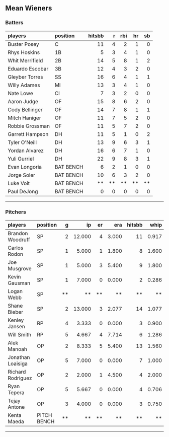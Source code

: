 ## Mean Wieners

### Batters

 
|players         |position  | hitsbb|  r| rbi| hr| sb| 
|:---------------|:---------|------:|--:|---:|--:|--:| 
|Buster Posey    |C         |     11|  4|   2|  1|  0| 
|Rhys Hoskins    |1B        |      5|  3|   4|  1|  0| 
|Whit Merrifield |2B        |     14|  5|   8|  1|  2| 
|Eduardo Escobar |3B        |     12|  4|   3|  2|  0| 
|Gleyber Torres  |SS        |     16|  6|   4|  1|  1| 
|Willy Adames    |MI        |     13|  3|   4|  1|  0| 
|Nate Lowe       |CI        |      7|  3|   2|  0|  0| 
|Aaron Judge     |OF        |     15|  8|   6|  2|  0| 
|Cody Bellinger  |OF        |     14|  7|   8|  1|  1| 
|Mitch Haniger   |OF        |     11|  7|   5|  2|  0| 
|Robbie Grossman |OF        |     11|  5|   7|  2|  0| 
|Garrett Hampson |DH        |     11|  5|   1|  0|  2| 
|Tyler O'Neill   |DH        |     13|  9|   6|  3|  1| 
|Yordan Alvarez  |DH        |     16|  6|   7|  1|  0| 
|Yuli Gurriel    |DH        |     22|  9|   8|  3|  1| 
|Evan Longoria   |BAT BENCH |      6|  2|   1|  0|  0| 
|Jorge Soler     |BAT BENCH |     10|  6|   3|  2|  0| 
|Luke Voit       |BAT BENCH |     **| **|  **| **| **| 
|Paul DeJong     |BAT BENCH |      0|  0|   0|  0|  0| 

* * *

### Pitchers

 
|players           |position    |  g|     ip| er|   era| hitsbb|  whip| so|  w| sv| 
|:-----------------|:-----------|--:|------:|--:|-----:|------:|-----:|--:|--:|--:| 
|Brandon Woodruff  |SP          |  2| 12.000|  4| 3.000|     11| 0.917| 14|  1|  0| 
|Carlos Rodon      |SP          |  1|  5.000|  1| 1.800|      8| 1.600|  8|  0|  0| 
|Joe Musgrove      |SP          |  1|  5.000|  3| 5.400|      9| 1.800| 10|  0|  0| 
|Kevin Gausman     |SP          |  1|  7.000|  0| 0.000|      2| 0.286| 10|  1|  0| 
|Logan Webb        |SP          | **|     **| **|    **|     **|    **| **| **| **| 
|Shane Bieber      |SP          |  2| 13.000|  3| 2.077|     14| 1.077| 12|  2|  0| 
|Kenley Jansen     |RP          |  4|  3.333|  0| 0.000|      3| 0.900|  3|  0|  2| 
|Will Smith        |RP          |  5|  4.667|  4| 7.714|      6| 1.286|  8|  0|  2| 
|Alek Manoah       |OP          |  2|  8.333|  5| 5.400|     13| 1.560|  9|  0|  0| 
|Jonathan Loaisiga |OP          |  5|  7.000|  0| 0.000|      7| 1.000|  3|  1|  0| 
|Richard Rodriguez |OP          |  2|  2.000|  1| 4.500|      4| 2.000|  2|  0|  1| 
|Ryan Tepera       |OP          |  5|  5.667|  0| 0.000|      4| 0.706|  7|  0|  0| 
|Tejay Antone      |OP          |  3|  4.000|  0| 0.000|      3| 0.750|  3|  0|  0| 
|Kenta Maeda       |PITCH BENCH | **|     **| **|    **|     **|    **| **| **| **| 


* * *


